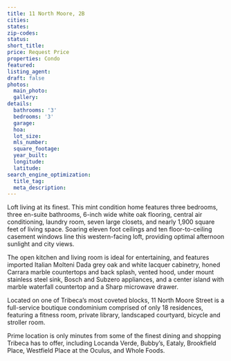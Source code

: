 ```yaml
---
title: 11 North Moore, 2B
cities:
states:
zip-codes:
status:
short_title:
price: Request Price
properties: Condo
featured:
listing_agent:
draft: false
photos:
  main_photo:
  gallery:
details:
  bathrooms: '3'
  bedrooms: '3'
  garage:
  hoa:
  lot_size:
  mls_number:
  square_footage:
  year_built:
  longitude:
  latitude:
search_engine_optimization:
  title_tag:
  meta_description:
---
```

Loft living at its finest. This mint condition home features three bedrooms, three en-suite bathrooms, 6-inch wide white oak flooring, central air conditioning, laundry room, seven large closets, and nearly 1,900 square feet of living space. Soaring eleven foot ceilings and ten floor-to-ceiling casement windows line this western-facing loft, providing optimal afternoon sunlight and city views.

The open kitchen and living room is ideal for entertaining, and features imported Italian Molteni Dada grey oak and white lacquer cabinetry, honed Carrara marble countertops and back splash, vented hood, under mount stainless steel sink, Bosch and Subzero appliances, and a center island with marble waterfall countertop and a Sharp microwave drawer.

Located on one of Tribeca’s most coveted blocks, 11 North Moore Street is a full-service boutique condominium comprised of only 18 residences, featuring a fitness room, private library, landscaped courtyard, bicycle and stroller room.

Prime location is only minutes from some of the finest dining and shopping Tribeca has to offer, including Locanda Verde, Bubby’s, Eataly, Brookfield Place, Westfield Place at the Oculus, and Whole Foods.

